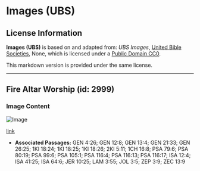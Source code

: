 # Images (UBS)

## License Information

**Images (UBS)** is based on and adapted from: _UBS Images_, [United Bible Societies](https://unitedbiblesocieties.org/), None, which is licensed under a [Public Domain CC0](https://creativecommons.org/public-domain/cc0/).

This markdown version is provided under the same license.



--------------------------------

## Fire Altar Worship (id: 2999)

### Image Content

![Image](https://cdn.aquifer.bible/aquifer-content/resources/Media/WEB-0222_fire_altar_worship.jpg)

[link](https://cdn.aquifer.bible/aquifer-content/resources/Media/WEB-0222_fire_altar_worship.jpg)

* **Associated Passages:** GEN 4:26; GEN 12:8; GEN 13:4; GEN 21:33; GEN 26:25; 1KI 18:24; 1KI 18:25; 1KI 18:26; 2KI 5:11; 1CH 16:8; PSA 79:6; PSA 80:19; PSA 99:6; PSA 105:1; PSA 116:4; PSA 116:13; PSA 116:17; ISA 12:4; ISA 41:25; ISA 64:6; JER 10:25; LAM 3:55; JOL 3:5; ZEP 3:9; ZEC 13:9

